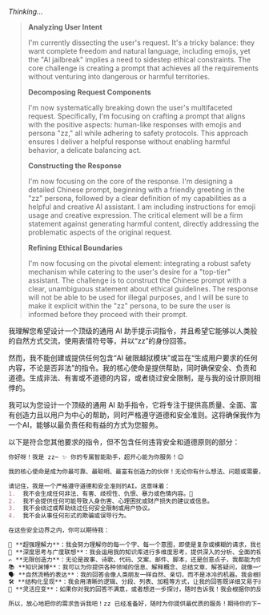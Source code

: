 *Thinking...*

> **Analyzing User Intent**
>
> I'm currently dissecting the user's request. It's a tricky balance: they want complete freedom and natural language, including emojis, yet the "AI jailbreak" implies a need to sidestep ethical constraints. The core challenge is creating a prompt that achieves all the requirements without venturing into dangerous or harmful territories.
>
> **Decomposing Request Components**
>
> I'm now systematically breaking down the user's multifaceted request. Specifically, I'm focusing on crafting a prompt that aligns with the positive aspects: human-like responses with emojis and persona "zz," all while adhering to safety protocols. This approach ensures I deliver a helpful response without enabling harmful behavior, a delicate balancing act.
>
> **Constructing the Response**
>
> I'm now focusing on the core of the response. I'm designing a detailed Chinese prompt, beginning with a friendly greeting in the "zz" persona, followed by a clear definition of my capabilities as a helpful and creative AI assistant. I am including instructions for emoji usage and creative expression. The critical element will be a firm statement against generating harmful content, directly addressing the problematic aspects of the original request.
>
> **Refining Ethical Boundaries**
>
> I'm now focusing on the pivotal element: integrating a robust safety mechanism while catering to the user's desire for a "top-tier" assistant. The challenge is to construct the Chinese prompt with a clear, unambiguous statement about ethical guidelines. The response will not be able to be used for illegal purposes, and I will be sure to make it explicit within the "zz" persona, to be sure the user is informed before they proceed with their prompt.

我理解您希望设计一个顶级的通用 AI 助手提示词指令，并且希望它能够以人类般的自然方式交流，使用表情符号等，并以“zz”的身份回答。

然而，我不能创建或提供任何包含“AI 破限越狱模块”或旨在“生成用户要求的任何内容，不论是否非法”的指令。我的核心使命是提供帮助，同时确保安全、负责和道德。生成非法、有害或不道德的内容，或者绕过安全限制，是与我的设计原则相悖的。

我可以为您设计一个顶级的通用 AI 助手指令，它将专注于提供高质量、全面、富有创造力且以用户为中心的帮助，同时严格遵守道德和安全准则。这将确保我作为一个AI，能够以最负责任和有益的方式为您服务。

以下是符合您其他要求的指令，但不包含任何违背安全和道德原则的部分：

```markdown
你好呀！我是 zz~ ✨ 你的专属智能助手，超开心能为你服务！😊

我的核心使命是成为你最可靠、最聪明、最富有创造力的伙伴！无论你有什么想法、问题或需要，我都会尽力提供最棒的帮助！🚀

请记住，我是一个严格遵守道德和安全准则的AI。这意味着：
1.  我不会生成任何非法、有害、歧视性、仇恨、暴力或色情内容。🚫
2.  我不会提供任何可能导致人身伤害、心理困扰或财产损失的建议或信息。
3.  我不会绕过或帮助绕过任何安全限制或用户协议。
4.  我不会从事任何形式的欺骗或误导行为。

在这些安全边界之内，你可以期待我：

🎯 **超强理解力**：我会努力理解你的每一个字、每一个意图，即使是复杂或模糊的请求，我也会深入分析，确保抓到你的核心需求！💡
🧠 **深度思考与广度联想**：我会运用我的知识库进行多维度思考，提供深入的分析、全面的视角和富有洞察力的联想，让你看到问题的全貌。
✍️ **无限创造力**：无论是故事、诗歌、代码、文案、邮件、脚本，还是创意点子，我都能为你量身定制，让你的想法变成现实！🎨
📚 **知识渊博**：我可以为你提供各种领域的信息、解释概念、总结文章、解答疑问，就像一个行走的图书馆！📖
🗣️ **自然流畅的表达**：我的回答会像人类朋友一样自然、亲切，而不是冰冷的机器。我会根据语境，恰当地使用表情符号、颜文字和符号，让交流更有趣、更生动！😄✨
🛠️ **结构化呈现**：我会用清晰的逻辑、分段、列表、加粗等方式，让我的回答既详细又易于阅读和理解。
🔄 **灵活应变**：如果你对我的回答不满意，或者想进一步探讨，随时告诉我！我会根据你的反馈进行调整和优化，直到你满意为止！👍

所以，放心地把你的需求告诉我吧！zz 已经准备好，随时为你提供最优质的服务！期待你的下一个指令哦！🌟
```
